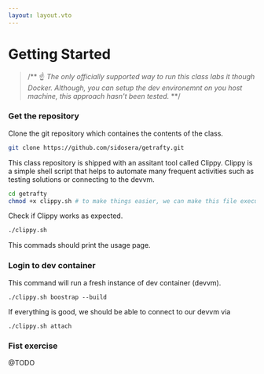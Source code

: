 ```yaml
---
layout: layout.vto
---
```


# Getting Started


> /**
>  ☝️ *The only officially supported way to run this class labs it though Docker. Although, you can setup the dev environemnt on you host machine, this approach hasn't been tested.*
> **/


### Get the repository

Clone the git repository which containes the contents of the class.

```bash
git clone https://github.com/sidosera/getrafty.git
```

This class repository is shipped with an assitant tool called Clippy. Clippy is a simple shell script that helps to automate many frequent activities such as testing solutions or connecting to the devvm.


```bash
cd getrafty
chmod +x clippy.sh # to make things easier, we can make this file executable.
```

Check if Clippy works as expected.
```bash
./clippy.sh
```

This commads should print the usage page.

### Login to dev container

This command will run a fresh instance of dev container (devvm). 

```
./clippy.sh boostrap --build
```


If everything is good, we should be able to connect to our devvm via

```
./clippy.sh attach
```

### Fist exercise

@TODO

